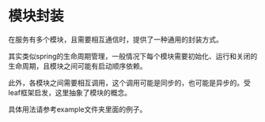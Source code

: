 # 模块封装

在服务有多个模块，且需要相互通信时，提供了一种通用的封装方式。

其实类似spring的生命周期管理，一般情况下每个模块需要初始化、运行和关闭的生命周期，且模块之间可能有启动顺序依赖。

此外，各模块之间需要相互调用，这个调用可能是同步的，也可能是异步的。受leaf框架启发，这里抽象了模块的概念。

具体用法请参考example文件夹里面的例子。